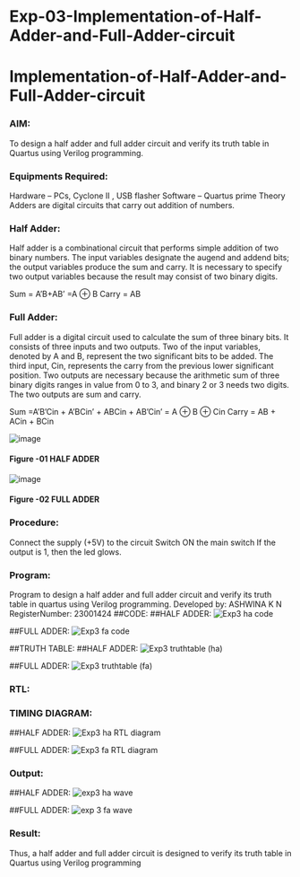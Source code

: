 # Exp-03-Implementation-of-Half-Adder-and-Full-Adder-circuit

# Implementation-of-Half-Adder-and-Full-Adder-circuit
### AIM:
To design a half adder and full adder circuit and verify its truth table in Quartus using Verilog programming.

### Equipments Required:
Hardware – PCs, Cyclone II , USB flasher
Software – Quartus prime
Theory
Adders are digital circuits that carry out addition of numbers.

### Half Adder:
Half adder is a combinational circuit that performs simple addition of two binary numbers. The input variables designate the augend and addend bits; the output variables produce the sum and carry. It is necessary to specify two output variables because the result may consist of two binary digits.

Sum = A’B+AB’ =A ⊕ B Carry = AB

### Full Adder: 
Full adder is a digital circuit used to calculate the sum of three binary bits. It consists of three inputs and two outputs. Two of the input variables, denoted by A and B, represent the two significant bits to be added. The third input, Cin, represents the carry from the previous lower significant position. Two outputs are necessary because the arithmetic sum of three binary digits ranges in value from 0 to 3, and binary 2 or 3 needs two digits. The two outputs are sum and carry.

Sum =A’B’Cin + A’BCin’ + ABCin + AB’Cin’ = A ⊕ B ⊕ Cin Carry = AB + ACin + BCin

 ![image](https://user-images.githubusercontent.com/36288975/163552156-a13e5a56-c638-4110-97d9-8896907c8d25.png)

#### Figure -01 HALF ADDER 


![image](https://user-images.githubusercontent.com/36288975/163552057-b3547877-6d07-45b4-b7e0-bcfebfad9e1d.png)

#### Figure -02 FULL ADDER 

### Procedure:
Connect the supply (+5V) to the circuit
Switch ON the main switch
If the output is 1, then the led glows.

### Program:
Program to design a half adder and full adder circuit and verify its truth table in quartus using Verilog programming.
Developed by: ASHWINA K N
RegisterNumber: 23001424
##CODE:
##HALF ADDER:
![Exp3 ha code](https://github.com/Ashwinakn/Exp-02-Implementation-of-Half-Adder-and-Full-Adder-circuit/assets/152128332/618b72db-48c2-482c-8423-369b407ad3dd)

##FULL ADDER:
![Exp3 fa code](https://github.com/Ashwinakn/Exp-02-Implementation-of-Half-Adder-and-Full-Adder-circuit/assets/152128332/6ae1e22c-21cd-4bae-8766-42e6a6e2c1a9)

##TRUTH TABLE:
##HALF ADDER:
![Exp3 truthtable (ha)](https://github.com/Ashwinakn/Exp-02-Implementation-of-Half-Adder-and-Full-Adder-circuit/assets/152128332/2ba0dbf3-588d-453a-adc3-f10def94f3e7)

##FULL ADDER:
![Exp3 truthtable (fa)](https://github.com/Ashwinakn/Exp-02-Implementation-of-Half-Adder-and-Full-Adder-circuit/assets/152128332/d1c16b47-b7de-4426-bb50-a45d063307c3)

### RTL:
### TIMING DIAGRAM:
##HALF ADDER:
![Exp3 ha RTL diagram](https://github.com/Ashwinakn/Exp-02-Implementation-of-Half-Adder-and-Full-Adder-circuit/assets/152128332/fba624fb-b428-4c71-91a1-247835d87772)

##FULL ADDER:
![Exp3 fa RTL diagram](https://github.com/Ashwinakn/Exp-02-Implementation-of-Half-Adder-and-Full-Adder-circuit/assets/152128332/da5520b8-2122-4b04-8541-db4930b0f380)

### Output:
##HALF ADDER:
![exp3 ha wave](https://github.com/Ashwinakn/Exp-02-Implementation-of-Half-Adder-and-Full-Adder-circuit/assets/152128332/8d439cdb-ec57-4933-9927-314b46c56af8)

##FULL ADDER:
![exp 3 fa wave](https://github.com/Ashwinakn/Exp-02-Implementation-of-Half-Adder-and-Full-Adder-circuit/assets/152128332/970914fc-9540-46e2-b1c2-d6aab05ce341)


### Result:
Thus, a half adder and full adder circuit is designed to verify its truth table in Quartus using Verilog programming
